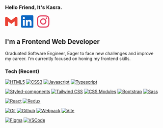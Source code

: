 ### Hello Friend, It's Kasra.

[![Gmail](./images/gmail-icon.svg)](mailto:kasrapak69@gmail.com)
&nbsp;
[![Linkedin](./images/linkedin-icon.svg)](https://www.linkedin.com/in/kasra-pak)
&nbsp;
[![Instagram](./images/instagram-icon.svg)](https://www.instagram.com/pagekasra)

## I'm a Frontend Web Developer

Graduated Software Engineer, Eager to face new challenges and improve my career. I'm currently focused on honing my frontend skills.

### Tech (Recent)

<p>

  [![HTML5](https://img.shields.io/badge/-HTML-E34F26?style=flat&logo=html5&logoColor=white)](https://developer.mozilla.org/en-US/docs/Web/HTML)
  [![CSS3](https://img.shields.io/badge/-CSS-1572B6?style=flat&logo=css3&logoColor=white)](https://developer.mozilla.org/en-US/docs/Web/CSS)
  [![Javascript](https://img.shields.io/badge/-Javascript-F7DF1E?style=flat&logo=javascript&logoColor=white)](https://developer.mozilla.org/en-US/docs/Web/JavaScript)
  [![Typescript](https://img.shields.io/badge/-Typescript-3178C6?style=flat&logo=typescript&logoColor=white)](https://www.typescriptlang.org)
  
  [![Styled-components](https://img.shields.io/badge/-Styled--Compoents-DB7093?style=flat&logo=styled-components&logoColor=white)](https://styled-components.com/)
  [![Tailwind CSS](https://img.shields.io/badge/-Tailwind_CSS-06B6D4?style=flat&logo=tailwindcss&logoColor=white)](https://tailwindcss.com/)
  [![CSS Modules](https://img.shields.io/badge/-CSS_Modules-000000?style=flat&logo=cssmodules&logoColor=white)](https://github.com/css-modules)
  [![Bootstrap](https://img.shields.io/badge/-Bootstrap-7952B3?style=flat&logo=bootstrap&logoColor=white)](https://getbootstrap.com/)
  [![Sass](https://img.shields.io/badge/-Sass-CC6699?style=flat&logo=sass&logoColor=white)](https://sass-lang.com/)
  
  [![React](https://img.shields.io/badge/-React-61DAFB?style=flat&logo=react&logoColor=white)](https://reactjs.org)
  [![Redux](https://img.shields.io/badge/-Redux-764ABC?style=flat&logo=redux&logoColor=white)](https://redux.js.org/)
  
  [![Git](https://img.shields.io/badge/-Git-F05032?style=flat&logo=git&logoColor=white)](https://git-scm.com/)
  [![Github](https://img.shields.io/badge/-GitHub-181717?style=flat&logo=github&logoColor=white)](https://github.com/)
  [![Webpack](https://img.shields.io/badge/-Webpack-8DD6F9?style=flat&logo=webpack&logoColor=white)](https://webpack.js.org/)
  [![Vite](https://img.shields.io/badge/-Vite-646CFF?style=flat&logo=vite&logoColor=white)](https://vitejs.dev/)
  
  [![Figma](https://img.shields.io/badge/-Figma-F24E1E?style=flat&logo=figma&logoColor=white)](https://www.figma.com/)
  [![VSCode](https://img.shields.io/badge/-VSCode-007ACC?style=flat&logo=VisualStudioCode&logoColor=white)](https://code.visualstudio.com/)

</p>
